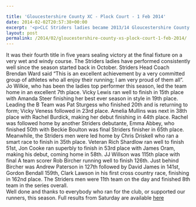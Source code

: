 ```yaml
---

title: 'Gloucestershire County XC - Plock Court - 1 Feb 2014'
date: 2014-02-02T20:57:38+00:00
excerpt: '<p>CLC Striders ladies became 2013/14 Gloucestershire County Cross Country League champions at Plock Court on Saturday.</p>'
layout: post
permalink: /2014/02/gloucestershire-county-xs-plock-court-1-feb-2014/
---
```

It was their fourth title in five years sealing victory at the final fixture on a very wet and windy course. The Striders ladies have performed consistently well since the season started back in October. Striders Head Coach Brendan Ward said &#8220;This is an excellent achievement by a very committed group of athletes who all enjoy their running; I am very proud of them all&#8221;.  
Jo Wilkie, who has been the ladies top performer this season, led the team home in an excellent 7th place. Vicky Lewis ran well to finish in 15th place with Amanda Steer finishing her best ever season in style in 19th place. Leading the B Team was Pat Sturgess who finished 20th and is returning to form; Vicky Veness followed in 23rd place. Amelia Mullins was next in 38th place with Rachel Burdick, making her debut finishing in 44th place. Rachel was followed home by another Striders debutante, Emma Abbey, who finished 50th with Beckie Boulton was final Striders finisher in 65th place.  
Meanwhile, the Striders men were led home by Chris Driskell who ran a smart race to finish in 35th place. Veteran Rich Shardlow ran well to finish 51st, Jon Cooke ran superbly to finish in 53rd place with James Oram, making his debut, coming home in 58th. JJ Willson was 115th place with final A team scorer Rob Bircher running well to finish 126th. Just behind Bircher was Andrew Paterson in 127th followed by David James in 141st, Gordon Bendall 159th, Clark Lawson in his first cross country race, finishing in 162nd place. The Striders men were 11th team on the day and finished 8th team in the series overall.  
Well done and thanks to everybody who ran for the club, or supported our runners, this season. Full results from Saturday are available <a href="https://www.glosaaa.org.uk/RESULTS_CROSS/Glos_CC_results_01February2014.pdf" target="_blank" rel="nofollow">here</a>
